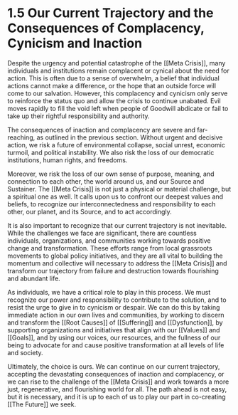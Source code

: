 # 1.5 Our Current Trajectory and the Consequences of Complacency, Cynicism and Inaction

Despite the urgency and potential catastrophe of the [[Meta Crisis]], many individuals and institutions remain complacent or cynical about the need for action. This is often due to a sense of overwhelm, a belief that individual actions cannot make a difference, or the hope that an outside force will come to our salvation. However, this complacency and cynicism only serve to reinforce the status quo and allow the crisis to continue unabated. Evil moves rapidly to fill the void left when people of Goodwill abdicate or fail to take up their rightful responsibility and authority. 

The consequences of inaction and complacency are severe and far-reaching, as outlined in the previous section. Without urgent and decisive action, we risk a future of environmental collapse, social unrest, economic turmoil, and political instability. We also risk the loss of our democratic institutions, human rights, and freedoms.

Moreover, we risk the loss of our own sense of purpose, meaning, and connection to each other, the world around us, and our Source and Sustainer. The [[Meta Crisis]] is not just a physical or material challenge, but a spiritual one as well. It calls upon us to confront our deepest values and beliefs, to recognize our interconnectedness and responsibility to each other, our planet, and its Source, and to act accordingly.

It is also important to recognize that our current trajectory is not inevitable. While the challenges we face are significant, there are countless individuals, organizations, and communities working towards positive change and transformation. These efforts range from local grassroots movements to global policy initiatives, and they are all vital to building the momentum and collective will necessary to address the [[Meta Crisis]] and transform our trajectory from failure and destruction towards flourishing and abundant life. 

As individuals, we have a critical role to play in this process. We must recognize our power and responsibility to contribute to the solution, and to resist the urge to give in to cynicism or despair. We can do this by taking immediate action in our own lives and communities, by working to discern and transform the [[Root Causes]] of [[Suffering]] and [[Dysfunction]], by supporting organizations and initiatives that align with our [[Values]] and [[Goals]], and by using our voices, our resources, and the fullness of our being to advocate for and cause positive transformation at all levels of life and society.

Ultimately, the choice is ours. We can continue on our current trajectory, accepting the devastating consequences of inaction and complacency, or we can rise to the challenge of the [[Meta Crisis]] and work towards a more just, regenerative, and flourishing world for all. The path ahead is not easy, but it is necessary, and it is up to each of us to play our part in co-creating [[The Future]] we seek.